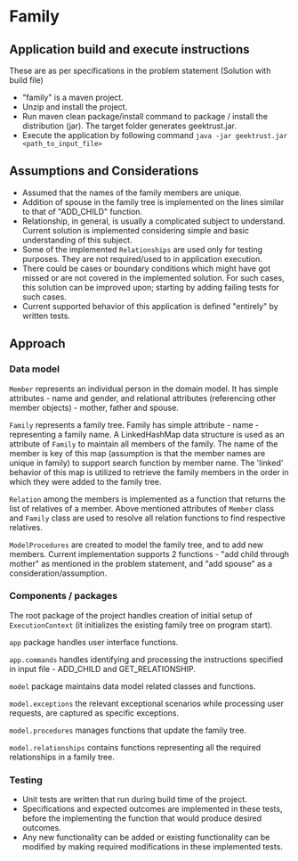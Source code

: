 # Family

## Application build and execute instructions

These are as per specifications in the problem statement (Solution with build file)
 - "family" is a maven project.
 - Unzip and install the project. 
 - Run maven clean package/install command to package / install the distribution (jar). The target folder generates geektrust.jar.
 - Execute the application by following command
 	`java -jar geektrust.jar <path_to_input_file>`


## Assumptions and Considerations

 - Assumed that the names of the family members are unique.
 - Addition of spouse in the family tree is implemented on the lines similar to that of "ADD_CHILD" function.
 - Relationship, in general, is usually a complicated subject to understand. Current solution is implemented considering simple and basic understanding of this subject.
 - Some of the implemented `Relationships` are used only for testing purposes. They are not required/used to in application execution.
 - There could be cases or boundary conditions which might have got missed or are not covered in the implemented solution. For such cases, this solution can be improved upon; starting by adding failing tests for such cases. 
 - Current supported behavior of this application is defined "entirely" by written tests.
 
## Approach

### Data model

`Member` represents an individual person in the domain model. It has simple attributes - name and gender, and relational attributes (referencing other member objects) - mother, father and spouse.

`Family` represents a family tree. Family has simple attribute - name - representing a family name. A LinkedHashMap data structure is used as an attribute of `Family` to maintain all members of the family. The name of the member is key of this map (assumption is that the member names are unique in family) to support search function by member name. The 'linked' behavior of this map is utilized to retrieve the family members in the order in which they were added to the family tree.

`Relation` among the members is implemented as a function that returns the list of relatives of a member. Above mentioned attributes of `Member` class and `Family` class are used to resolve all relation functions to find respective relatives.

`ModelProcedures` are created to model the family tree, and to add new members. Current implementation supports 2 functions - "add child through mother" as mentioned in the problem statement, and "add spouse" as a consideration/assumption.

### Components / packages

The root package of the project handles creation of initial setup of `ExecutionContext` (it initializes the existing family tree on program start).

`app` package handles user interface functions. 

`app.commands` handles identifying and processing the instructions specified in input file - ADD\_CHILD and GET\_RELATIONSHIP.

`model` package maintains data model related classes and functions.

`model.exceptions` the relevant exceptional scenarios while processing user requests, are captured as specific exceptions.

`model.procedures` manages functions that update the family tree.

`model.relationships` contains functions representing all the required relationships in a family tree.

### Testing

 - Unit tests are written that run during build time of the project. 
 - Specifications and expected outcomes are implemented in these tests, before the implementing the function that would produce desired outcomes.
 - Any new functionality can be added or existing functionality can be modified by making required modifications in these implemented tests.

 